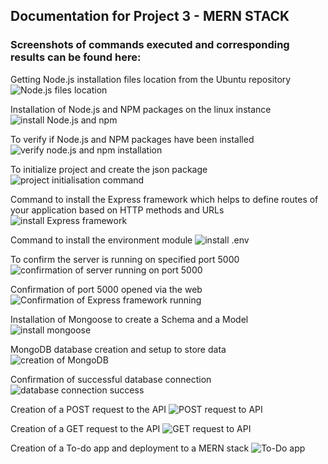 ## Documentation for Project 3 - MERN STACK


### Screenshots of commands executed and corresponding results can be found here:


Getting Node.js installation files location from the Ubuntu repository
![Node.js files location](./images/1.%20Getting%20Node.js%20location%20from%20Ubuntu%20repo.PNG)


Installation of Node.js and NPM packages on the linux instance
![install Node.js and npm](./images/2.%20Installation%20of%20Node.js%20and%20NPM%20package.PNG)


To verify if Node.js and NPM packages have been installed
![verify node.js and npm installation](./images/3.%20Verify%20the%20node%20and%20npm%20installation.PNG)


To initialize project and create the json package
![project initialisation command](./images/4.%20to%20initialise%20project%20and%20create%20package%20json.PNG)


Command to install the Express framework which helps to define routes of your application based on HTTP methods and URLs
![install Express framework](./images/5.%20to%20install%20Express%20framework.PNG)


Command to install the environment module
![install .env](./images/6.%20to%20install%20the%20dotenv%20module.PNG)


To confirm the server is running on specified port 5000
![confirmation of server running on port 5000](./images/7.%20confirmation%20of%20server%20running%20on%20port%205000%20after%20editing%20the%20index%20dot%20js%20file.PNG)


Confirmation of port 5000 opened via the web
![Confirmation of Express framework running](./images/8.%20confirmation%20of%20Express%20framework%20running%20after%20allowing%20traffic%20on%20port%205000%20on%20the%20instance.PNG)


Installation of Mongoose to create a Schema and a Model
![install mongoose](./images/9.%20install%20mongoose%20to%20create%20a%20Schema%20and%20a%20model.PNG)


MongoDB database creation and setup to store data
![creation of MongoDB](./images/10.%20MongoDB%20database%20is%20created%20and%20setup%20to%20store%20our%20data.PNG)


Confirmation of successful database connection
![database connection success](./images/11.%20confirmation%20of%20successsful%20database%20connection.PNG)


Creation of a POST request to the API
![POST request to API](./images/12.%20creation%20of%20a%20POST%20request%20to%20the%20API.PNG)


Creation of a GET request to the API
![GET request to API](./images/13.%20creation%20of%20a%20GET%20request%20to%20the%20API.PNG)


Creation of a To-do app and deployment to a MERN stack
![To-Do app](./images/14.%20%20creation%20of%20a%20simple%20To-Do%20app%20and%20deployment%20to%20MERN%20stack.PNG)